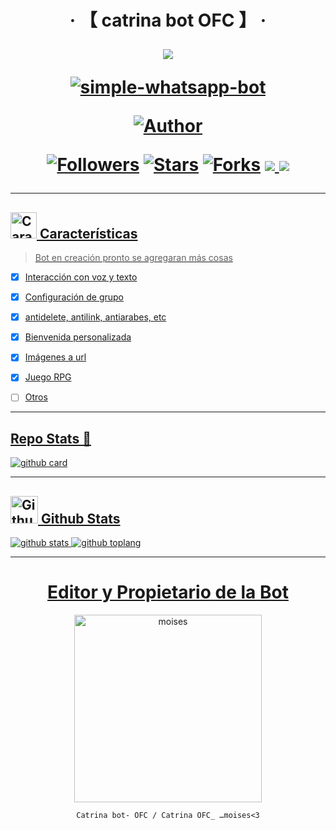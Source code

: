 <h1 align="center">‧ 【 catrina bot OFC 】 ‧
</p>
<p>
        <img src= "https://telegra.ph/file/aff4f06b811e3f98f1b56.jpg">
    </p>
    <p align="center">
        <a href="#"><img title="simple-whatsapp-bot" src="https://img.shields.io/badge/-SIMPLE--WHATSAPP--BOT-green?colorA=%23ff0000&colorB=%23017e40&style=for-the-badge"></a>
    </p>
    <p>
        <a href="https://https://github.com/daniela392"><img title="Author"    src="https://img.shields.io/badge/Author-おmoises-purple.svg?style=for-the-badge&logo=github"></a>
    </p>
    <p>
        <a href="https://github.com/Crissdaviollowers"><img title="Followers" src="https://img.shields.io/github/followers/Crissdavi?color=blue&style=flat-square"></a>
        <a href="https://github.com/daniela392/catrina_bot ofc/stargazers/"><img title="Stars" src="https://img.shields.io/github/stars/Crissdavi/Kuroda_haru?color=red&style=flat-square"></a>
        <a href="https://github.com/daniela392/CatrinabotOFC/network/members"><img title="Forks" src="http://img.shields.io/github/forks/Crissdavi/CATRINA_bot OFC?color=red&style=flat-square"></a>
        <a href="#"><img src="https://img.shields.io/badge/MANTENIMIENTO-SI-blue.svg"</a>
        <img src="https://img.shields.io/github/repo-size/Crissdavi/catrina_bot OFC" /> <br>
   </p>
   <p>
</h1>

---------




## <img src="https://i.pinimg.com/originals/73/69/6e/73696e022df7cd5cb3d999c6875361dd.gif" alt="Características" width="42" height="42"> Características

> Bot en creación pronto se agregaran más cosas 

- [x] Interacción con voz y texto
- [x] Configuración de grupo
- [x] antidelete, antilink, antiarabes, etc
- [x] Bienvenida personalizada
- [x] Imágenes a url
- [x] Juego RPG
- [ ] Otros


---------

## Repo Stats 🔭

![github card](https://github-readme-stats.vercel.app/api/pin/?username=Crissdavi&repo=Kuroda_haru&theme=chartreuse-dark)

---------

## <img src="https://raw.githubusercontent.com/vilcajoal/vilcajoal/master/assets/octocat-anime.gif" alt="Github" width="44" height="44"> Github Stats

![github stats](https://github-readme-stats.vercel.app/api?username=Crissdavi&show_icons=true&theme=chartreuse-dark)
![github toplang](https://github-readme-stats.vercel.app/api/top-langs/?username=Crissdavi&layout=compact&theme=chartreuse-dark)

---------
<div align="center">
  <h1 align="center">Editor y Propietario de la Bot</h1>

<a href="https://github.com/Crissdavi"><img src="https://i.ibb.co/MDHkhRZ/file.jpg" width="300" height="300" alt="moises"/></a>

` Catrina bot- OFC / Catrina OFC_ …⁠moises<3
`
